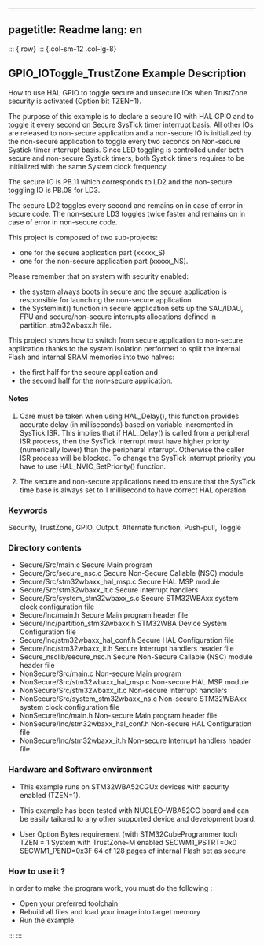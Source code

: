 
---
pagetitle: Readme
lang: en
---
::: {.row}
::: {.col-sm-12 .col-lg-8}

## <b>GPIO_IOToggle_TrustZone Example Description</b>

How to use HAL GPIO to toggle secure and unsecure IOs when TrustZone security
is activated (Option bit TZEN=1).

The purpose of this example is to declare a secure IO with HAL GPIO and to toggle it
every second on Secure SysTick timer interrupt basis. All other IOs are released to
non-secure application and a non-secure IO is initialized by the non-secure application
to toggle every two seconds on Non-secure Systick timer interrupt basis.
Since LED toggling is controlled under both secure and non-secure Systick timers,
both Systick timers requires to be initialized with the same System clock frequency.

The secure IO is PB.11 which corresponds to LD2 and the non-secure toggling IO is
PB.08 for LD3.

The secure LD2 toggles every second and remains on in case of error in secure code.
The non-secure LD3 toggles twice faster and remains on in case of error in non-secure code.

This project is composed of two sub-projects:
- one for the secure application part (xxxxx_S)
- one for the non-secure application part (xxxxx_NS).

Please remember that on system with security enabled:
- the system always boots in secure and the secure application is responsible for
launching the non-secure application.
- the SystemInit() function in secure application sets up the SAU/IDAU, FPU and
secure/non-secure interrupts allocations defined in partition_stm32wbaxx.h file.

This project shows how to switch from secure application to non-secure application
thanks to the system isolation performed to split the internal Flash and internal SRAM memories
into two halves:
 - the first half for the secure application and
 - the second half for the non-secure application.

#### <b>Notes</b>

1. Care must be taken when using HAL_Delay(), this function provides accurate delay (in milliseconds)
      based on variable incremented in SysTick ISR. This implies that if HAL_Delay() is called from
      a peripheral ISR process, then the SysTick interrupt must have higher priority (numerically lower)
      than the peripheral interrupt. Otherwise the caller ISR process will be blocked.
      To change the SysTick interrupt priority you have to use HAL_NVIC_SetPriority() function.
      
2.  The secure and non-secure applications need to ensure that the SysTick time base is always
      set to 1 millisecond to have correct HAL operation.

### <b>Keywords</b>

Security, TrustZone, GPIO, Output, Alternate function, Push-pull, Toggle 

### <b>Directory contents</b>

  - Secure/Src/main.c                     Secure Main program
  - Secure/Src/secure_nsc.c               Secure Non-Secure Callable (NSC) module
  - Secure/Src/stm32wbaxx_hal_msp.c       Secure HAL MSP module
  - Secure/Src/stm32wbaxx_it.c            Secure Interrupt handlers
  - Secure/Src/system_stm32wbaxx_s.c      Secure STM32WBAxx system clock configuration file
  - Secure/Inc/main.h                     Secure Main program header file
  - Secure/Inc/partition_stm32wbaxx.h     STM32WBA Device System Configuration file
  - Secure/Inc/stm32wbaxx_hal_conf.h      Secure HAL Configuration file
  - Secure/Inc/stm32wbaxx_it.h            Secure Interrupt handlers header file
  - Secure_nsclib/secure_nsc.h            Secure Non-Secure Callable (NSC) module header file
  - NonSecure/Src/main.c                  Non-secure Main program
  - NonSecure/Src/stm32wbaxx_hal_msp.c    Non-secure HAL MSP module
  - NonSecure/Src/stm32wbaxx_it.c         Non-secure Interrupt handlers
  - NonSecure/Src/system_stm32wbaxx_ns.c  Non-secure STM32WBAxx system clock configuration file
  - NonSecure/Inc/main.h                  Non-secure Main program header file
  - NonSecure/Inc/stm32wbaxx_hal_conf.h   Non-secure HAL Configuration file
  - NonSecure/Inc/stm32wbaxx_it.h         Non-secure Interrupt handlers header file

### <b>Hardware and Software environment</b>

  - This example runs on STM32WBA52CGUx devices with security enabled (TZEN=1).
    
  - This example has been tested with NUCLEO-WBA52CG board and can be
    easily tailored to any other supported device and development board.      

  - User Option Bytes requirement (with STM32CubeProgrammer tool)
     TZEN = 1                            System with TrustZone-M enabled
     SECWM1_PSTRT=0x0  SECWM1_PEND=0x3F  64 of 128 pages of internal Flash set as secure

### <b>How to use it ?</b>

In order to make the program work, you must do the following :

- Open your preferred toolchain 
- Rebuild all files and load your image into target memory
- Run the example


:::
:::

